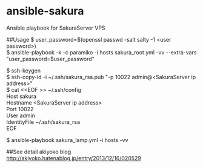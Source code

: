 ansible-sakura
==============

Ansible playbook for SakuraServer VPS


##Usage
$ user_password=$(openssl passwd -salt salty -1 \<user password\>)  
$ ansible-playbook -k -c paramiko -i hosts sakura_root.yml -vv --extra-vars "user_password=$user_password"  
  
$ ssh-keygen  
$ ssh-copy-id -i ~/.ssh/sakura_rsa.pub "-p 10022 admin@\<SakuraServer ip address\>"  
$ cat \<\<EOF \>\> ~/.ssh/config  
Host sakura  
  Hostname \<SakuraServer ip address\>  
  Port 10022  
  User admin  
  IdentityFile ~/.ssh/sakura_rsa  
EOF  
  
$ ansible-playbook sakura_lamp.yml -i hosts -vv  

##See detail
akiyoko blog  
http://akiyoko.hatenablog.jp/entry/2013/12/16/020529
